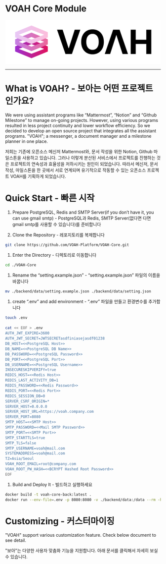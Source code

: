 # VOAH Core Module

![voah-logo-with-text.png](docs/voah-logo-with-text.png)

---

# What is VOAH? - 보아는 어떤 프로젝트인가요?

We were using assistant programs like “Mattermost”, “Notion” and “Github Milestone” to manage on-going projects. However, using various programs resulted in less project continuity and lower workflow efficiency. So we decided to develop an open source project that integrates all the assistant programs. "VOAH"; a messenger, a document manager and a milestone planner in one place.

저희는 기존에 오픈소스 메신저 Mattermost와, 문서 작성을 위한 Notion, Github 마일스톤을 사용하고 있습니다. 그러나 이렇게 분산된 서비스에서 프로젝트를 진행하는 것은 프로젝트의 연속성과 효율성을 저하시키는 원인이 되었습니다. 따라서 메신저, 문서 작성, 마일스톤을 한 곳에서 서로 연계되며 유기적으로 작동할 수 있는 오픈소스 프로젝트 VOAH를 기획하게 되었습니다.

# Quick Start - 빠른 시작

1. Prepare PostgreSQL, Redis and SMTP Server(if you don’t have it, you can use gmail smtp) - PostgreSQL과 Redis, SMTP Server(없다면 다면 gmail smtp를 사용할 수 있습니다)를 준비합니다

1. Clone the Repository - 레포지토리를 복제합니다

```bash
git clone https://github.com/VOAH-Platform/VOAH-Core.git
```

1. Enter the Directory - 디렉토리로 이동합니다

```bash
cd ./VOAH-Core
```

1. Rename the “setting.example.json” - “setting.example.json” 파일의 이름을 바꿉니다

```bash
mv ./backend/data/setting.example.json ./backend/data/setting.json
```

1. create “.env” and add environment - “.env” 파일을 만들고 환경변수를 추가합니다

```bash
touch .env

cat << EOF > .env
AUTH_JWT_EXPIRE=3600
AUTH_JWT_SECRET=JWTSECRETasdfiniasejasdf01238
DB_HOST=<<PostgreSQL Host>>
DB_NAME=<<PostgreSQL DB Name>>
DB_PASSWORD=<<PostgreSQL Password>>
DB_PORT=<<PostgreSQL Port>>
DB_USERNAME=<<PostgreSQL Username>>
INSECURESKIPVERIFY=true
REDIS_HOST=<<Redis Host>>
REDIS_LAST_ACTIVITY_DB=1
REDIS_PASSWORD=<<Redis Password>>
REDIS_PORT=<<Redis Port>>
REDIS_SESSION_DB=0
SERVER_CSRF_ORIGIN=*
SERVER_HOST=0.0.0.0
SERVER_HOST_URL=https://voah.company.com
SERVER_PORT=8080
SMTP_HOST=<<SMTP Host>>
SMTP_PASSWORD=<<Mail SMTP Password>>
SMTP_PORT=<<SMTP Port>>
SMTP_STARTTLS=true
SMTP_TLS=false
SMTP_USERNAME=voah@mail.com
SYSTEMADDRESS=voah@mail.com
TZ=Asia/Seoul
VOAH_ROOT_EMAIL=root@company.com
VOAH_ROOT_PW_HASH=<<BCRYPT Hashed Root Password>>
EOF
```

1. Build and Deploy It - 빌드하고 실행하세요

```bash
docker build -t voah-core-back:latest .
docker run --env-file=.env -p 8080:8080 -v ./backend/data:/data --rm -h voah-core --name voah-core voah-core-back:latest
```

# Customizing - 커스터마이징

"VOAH" support various customization feature. Check below document to see detail.

"보아"는 다양한 사용자 맞춤화 기능을 지원합니다. 아래 문서를 클릭해서 자세히 보실 수 있습니다.